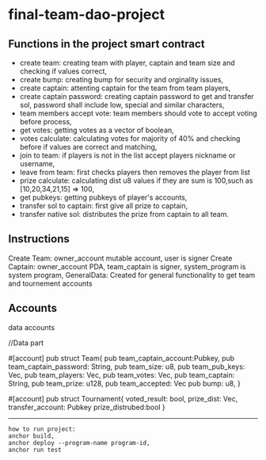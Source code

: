 # final-team-dao-project

## Functions in the project smart contract

- create team: creating team with player, captain and team size and checking if values correct,
- create bump: creating bump for security and orginality issues,
- create captain: attenting captain for the team from team players,
- create captain password: creating captain password to get and transfer sol, password shall include low, special and similar characters,
- team members accept vote: team members should vote to accept voting before process,
- get votes: getting votes as a vector of boolean,
- votes calculate: calculating votes for majority of 40% and checking before if values are correct and matching,
- join to team: if players is not in the list accept players nickname or username,
- leave from team: first checks players then removes the player from list
- prize calculate: calculating dist u8 values if they are sum is 100,such as [10,20,34,21,15] => 100,
- get pubkeys: getting pubkeys of player's accounts,
- transfer sol to captain: first give all prize to captain,
- transfer native sol: distributes the prize from captain to all team.

## Instructions

Create Team: owner_account mutable account, user is signer
Create Captain: owner_account PDA, team_captain is signer, system_program is system program,
GeneralData: Created for general functionality to get team and tournement accounts

## Accounts

data accounts

//Data part

#[account]
pub struct Team{
    pub team_captain_account:Pubkey,
    pub team_captain_password: String,
    pub team_size: u8,
    pub team_pub_keys: Vec<Pubkey>,
    pub team_players: Vec<String>,
    pub team_votes: Vec<bool>,
    pub team_captain: String,
    pub team_prize: u128,
    pub team_accepted: Vec<bool>
    pub bump: u8,
}

#[account]
pub struct Tournament{
    voted_result: bool,
    prize_dist: Vec<u8>,
    transfer_account: Pubkey
    prize_distrubed:bool
}



--------------------------------------------------------------
```
how to run project:
anchor build,
anchor deploy --program-name program-id,
anchor run test
```
